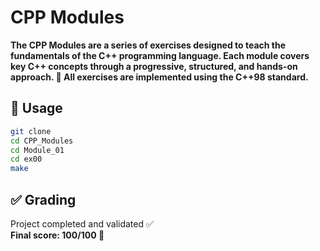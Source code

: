 # CPP Modules

**The CPP Modules are a series of exercises designed to teach the fundamentals of the C++ programming language.
Each module covers key C++ concepts through a progressive, structured, and hands-on approach.
🔧 All exercises are implemented using the C++98 standard.**

## 🔧 Usage

```bash
git clone 
cd CPP_Modules
cd Module_01
cd ex00
make
```

## ✅ Grading

Project completed and validated ✅  
**Final score: 100/100 🎉**
